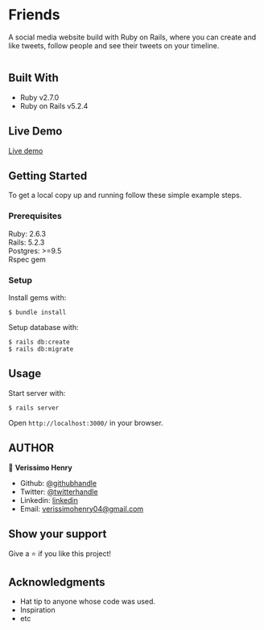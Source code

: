 # Friends

A social media website build with Ruby on Rails, where you can create and like tweets, follow people and see their tweets on your timeline.

![]()

## Built With

- Ruby v2.7.0
- Ruby on Rails v5.2.4

## Live Demo

[Live demo]()

## Getting Started

To get a local copy up and running follow these simple example steps.

### Prerequisites

Ruby: 2.6.3  
Rails: 5.2.3  
Postgres: >=9.5  
Rspec gem

### Setup

Install gems with:

```
$ bundle install
```

Setup database with:

```
$ rails db:create
$ rails db:migrate
```

## Usage

Start server with:

```
$ rails server
```

Open `http://localhost:3000/` in your browser.

## AUTHOR

👤 **Verissimo Henry**

- Github: [@githubhandle](https://github.com/verissimohenry)
- Twitter: [@twitterhandle](https://twitter.com/verissimohenry)
- Linkedin: [linkedin](https://www.linkedin.com/in/henry-verissimo-618906167/)
- Email: verissimohenry04@gmail.com

## Show your support

Give a ⭐️ if you like this project!

## Acknowledgments

- Hat tip to anyone whose code was used.
- Inspiration
- etc
